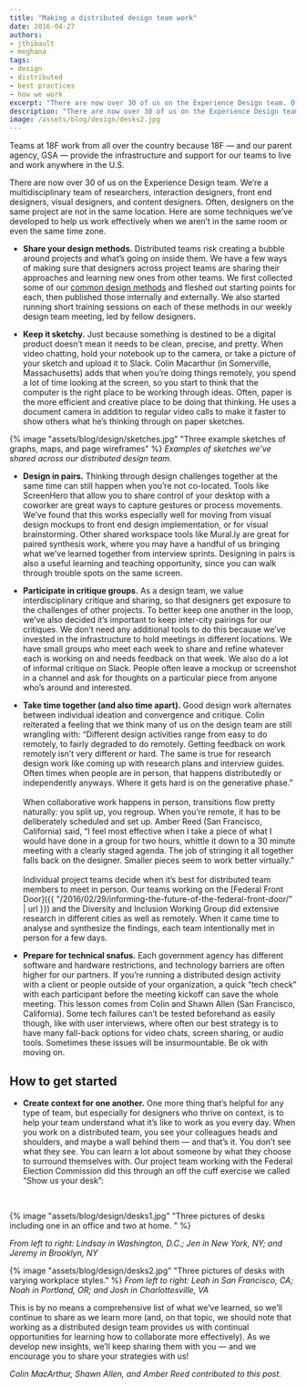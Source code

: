```yaml
---
title: "Making a distributed design team work"
date: 2016-04-27
authors:
- jthibault
- meghana
tags:
- design
- distributed
- best practices
- how we work
excerpt: "There are now over 30 of us on the Experience Design team. Often, designers on the same project are not in the same location. Here are some techniques we’ve developed to help us work effectively when we aren’t in the same room or even the same times zone."
description: "There are now over 30 of us on the Experience Design team. Often, designers on the same project are not in the same location. Here are some techniques we’ve developed to help us work effectively when we aren’t in the same room or even the same times zone."
image: /assets/blog/design/desks2.jpg
---
```


Teams at 18F work from all over the country because 18F — and our parent
agency, GSA — provide the infrastructure and support for our teams to
live and work anywhere in the U.S.

There are now over 30 of us on the Experience Design team. We’re a
multidisciplinary team of researchers, interaction designers, front end
designers, visual designers, and content designers. Often, designers on
the same project are not in the same location. Here are some techniques
we’ve developed to help us work effectively when we aren’t in the same
room or even the same time zone.

-   **Share your design methods.** Distributed teams risk creating a bubble around projects and what’s going on inside them. We have a few ways of making sure that designers across project teams are sharing their approaches and learning new ones from other teams. We first collected some of our [common design methods](https://methods.18f.gov/) and fleshed out starting points for each, then published those internally and externally. We also started running short training sessions on each of these methods in our weekly design team meeting, led by fellow designers.

-   **Keep it sketchy.** Just because something is destined to be a digital product doesn’t mean it needs to be clean, precise, and pretty. When video chatting, hold your notebook up to the camera, or take a picture of your sketch and upload it to Slack. Colin Macarthur (in Somerville, Massachusetts) adds that when you’re doing things remotely, you spend a lot of time looking at the screen, so you start to think that the computer is the right place to be working through ideas. Often, paper is the more efficient and creative place to be doing that thinking. He uses a document camera in addition to regular video calls to make it faster to show others what he’s thinking through on paper sketches.

{% image "assets/blog/design/sketches.jpg" "Three example sketches of graphs, maps, and page wireframes" %}
*Examples of sketches we’ve shared across our distributed design team.*

-   **Design in pairs.** Thinking through design challenges together at the same time can still happen when you’re not co-located. Tools like ScreenHero that allow you to share control of your desktop with a coworker are great ways to capture gestures or process movements. We’ve found that this works especially well for moving from visual design mockups to front end design implementation, or for visual brainstorming. Other shared workspace tools like Mural.ly are great for paired synthesis work, where you may have a handful of us bringing what we’ve learned together from interview sprints. Designing in pairs is also a useful learning and teaching opportunity, since you can walk through trouble spots on the same screen.

-   **Participate in critique groups.** As a design team, we value interdisciplinary critique and sharing, so that designers get exposure to the challenges of other projects. To better keep one another in the loop, we’ve also decided it’s important to keep inter-city pairings for our critiques. We don’t need any additional tools to do this because we’ve invested in the infrastructure to hold meetings in different locations. We have small groups who meet each week to share and refine whatever each is working on and needs feedback on that week. We also do a lot of informal critique on Slack. People often leave a mockup or screenshot in a channel and ask for thoughts on a particular piece from anyone who’s around and interested.

-   **Take time together (and also time apart).** Good design work alternates between individual ideation and convergence and critique. Colin reiterated a feeling that we think many of us on the design team are still wrangling with: “Different design activities range from easy to do remotely, to fairly degraded to do remotely. Getting feedback on work remotely isn’t very different or hard. The same is true for research design work like coming up with research plans and interview guides. Often times when people are in person, that happens distributedly or independently anyways. Where it gets hard is on the generative phase.”<br>
  <br>When collaborative work happens in person, transitions flow pretty
  naturally: you split up, you regroup. When you’re remote, it has to be deliberately scheduled and set up. Amber Reed (San Francisco,
  California) said, “I feel most effective when I take a piece of what I
  would have done in a group for two hours, whittle it down to a 30
  minute meeting with a clearly staged agenda. The job of stringing it
  all together falls back on the designer. Smaller pieces seem to work
  better virtually.”<br>
  <br>Individual project teams decide when it’s best for distributed team
  members to meet in person. Our teams working on the [Federal Front
  Door]({{ "/2016/02/29/informing-the-future-of-the-federal-front-door/" | url }})
  and the Diversity and Inclusion Working Group did extensive research
  in different cities as well as remotely. When it came time to analyse
  and synthesize the findings, each team intentionally met in person for
  a few days.

-   **Prepare for technical snafus.** Each government agency has different software and hardware restrictions, and technology barriers are often higher for our partners. If you’re running a distributed design activity with a client or people outside of your organization, a quick “tech check” with each participant before the meeting kickoff can save the whole meeting. This lesson comes from Colin and Shawn Allen (San Francisco, California). Some tech failures can’t be tested beforehand as easily though, like with user interviews, where often our best strategy is to have many fall-back options for video chats, screen sharing, or audio tools. Sometimes these issues will be insurmountable. Be ok with moving on.

How to get started
------------------

-   **Create context for one another.** One more thing that’s helpful for any type of team, but especially for designers who thrive on context, is to help your team understand what it’s like to work as you every day. When you work on a distributed team, you see your colleagues heads and shoulders, and maybe a wall behind them — and that’s it. You don’t see what they see. You can learn a lot about someone by what they choose to surround themselves with. Our project team working with the Federal Election Commission did this through an off the cuff exercise we called “Show us your desk”:

<br />

{% image "assets/blog/design/desks1.jpg" "Three pictures of desks including one in an office and two at home. " %}

*From left to right: Lindsay in Washington, D.C.; Jen in New York, NY; and Jeremy in Brooklyn, NY*

{% image "assets/blog/design/desks2.jpg" "Three pictures of desks with varying workplace styles." %}
*From left to right: Leah in San Francisco, CA; Noah in Portland, OR; and Josh in Charlottesville, VA*

This is by no means a comprehensive list of what we’ve learned, so we’ll
continue to share as we learn more (and, on that topic, we should note
that working as a distributed design team provides us with continual
opportunities for learning how to collaborate more effectively). As we
develop new insights, we’ll keep sharing them with you — and we
encourage you to share your strategies with us!

*Colin MacArthur, Shawn Allen, and Amber Reed contributed to this post.*
